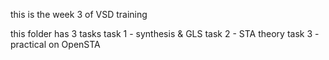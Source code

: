 this is the week 3 of VSD training 

this folder has 3 tasks 
task 1 - synthesis & GLS
task 2 - STA theory
task 3 - practical on OpenSTA 
